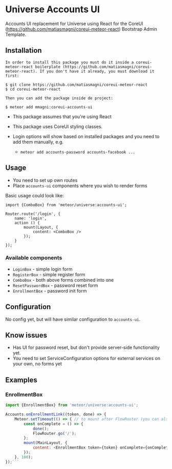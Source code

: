 # Universe Accounts UI

Accounts UI replacement for Universe using React for the CoreUI (https://github.com/matiasmagni/coreui-meteor-react) Bootstrap Admin Template. 

## Installation

	In order to install this package you must do it inside a coreui-meteor-react boilerplate (https://github.com/matiasmagni/coreui-meteor-react). If you don't have it already, you must download it first:
	
	$ git clone https://github.com/matiasmagni/coreui-meteor-react
	$ cd coreui-meteor-react

	Then you can add the package inside de project:
	
    $ meteor add mmagni:coreui-accounts-ui

- This package assumes that you're using React
- This package uses CoreUI styling classes.

- Login options will show based on installed packages and you need to add them manually, e.g.
    * `meteor add accounts-password accounts-facebook ...`

## Usage

- You need to set up own routes
- Place `accounts-ui` components where you wish to render forms

Basic usage could look like:

    import {ComboBox} from 'meteor/universe:accounts-ui';

    Router.route('/login', {
        name: 'login',
        action () {
            mount(Layout, {
                content: <ComboBox />
            });
        }
    });

### Available components

- `LoginBox` - simple login form
- `RegisterBox` - simple register form
- `ComboBox` - both above forms combined into one
- `ResetPasswordBox` - password reset form
- `EnrollmentBox` - password init form

## Configuration

No config yet, but will have similar configuration to `accounts-ui`.

## Know issues

- Has UI for password reset, but don't provide server-side functionality yet.
- You need to set ServiceConfiguration options for external services on your own, no forms yet

## Examples

### EnrollmentBox

```javascript
import {EnrollmentBox} from 'meteor/universe:accounts-ui';

Accounts.onEnrollmentLink((token, done) => {
    Meteor.setTimeout(() => { // to mount after FlowRouter (you can also use Accounts.urls.enrollAccount)
        const onComplete = () => {
            done();
            FlowRouter.go('/');
        };
        mount(MainLayout, {
            content: <EnrollmentBox token={token} onComplete={onComplete} />
        });
    }, 100);
});```
